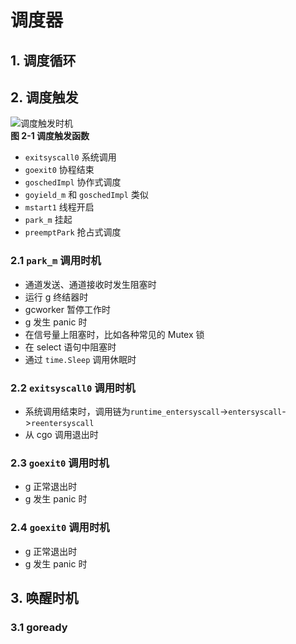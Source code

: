 # 调度器
## 1. 调度循环
## 2. 调度触发
![调度触发时机](Pasted%20image%2020230801111252.png)  
**图 2-1 调度触发函数**  
- `exitsyscall0` 系统调用
- `goexit0` 协程结束
- `goschedImpl` 协作式调度
- `goyield_m` 和 `goschedImpl` 类似
- `mstart1` 线程开启
- `park_m` 挂起
- `preemptPark` 抢占式调度
### 2.1 `park_m` 调用时机
- 通道发送、通道接收时发生阻塞时
- 运行 g 终结器时
- gcworker 暂停工作时
- g 发生 panic 时
- 在信号量上阻塞时，比如各种常见的 Mutex 锁
- 在 select 语句中阻塞时
- 通过 `time.Sleep` 调用休眠时
### 2.2 `exitsyscall0` 调用时机
- 系统调用结束时，调用链为`runtime_entersyscall`->`entersyscall`->`reentersyscall`
- 从 cgo 调用退出时
### 2.3 `goexit0` 调用时机
- g 正常退出时
- g 发生 panic 时
### 2.4 `goexit0` 调用时机
- g 正常退出时
- g 发生 panic 时
## 3. 唤醒时机
### 3.1 goready